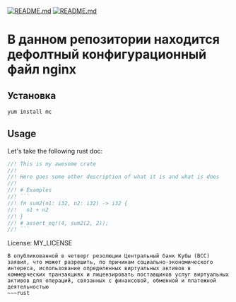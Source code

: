 [![README.md](https://img.shields.io/crates/v/cargo-readme.svg)](https://rebrainme.com/devops/)
[![README.md](https://github.com/livioribeiro/cargo-readme/workflows/main/badge.svg)](https://rebrainme.com/devops/)


# В данном репозитории находится дефолтный конфигурационный файл nginx


## Установка

```sh
yum install mc
```
## Usage

Let's take the following rust doc:

```rust
//! This is my awesome crate
//!
//! Here goes some other description of what it is and what is does
//!
//! # Examples
//! ```
//! fn sum2(n1: i32, n2: i32) -> i32 {
//!   n1 + n2
//! }
//! # assert_eq!(4, sum2(2, 2));
//! ```
```

License: MY_LICENSE
~~~
В опубликованной в четверг резолюции Центральный банк Кубы (BCC) заявил, что может разрешить, по причинам социально-экономического интереса, использование определенных виртуальных активов в коммерческих транзакциях и лицензировать поставщиков услуг виртуальных активов для операций, связанных с финансовой, обменной и платежной деятельностью
~~~rust
